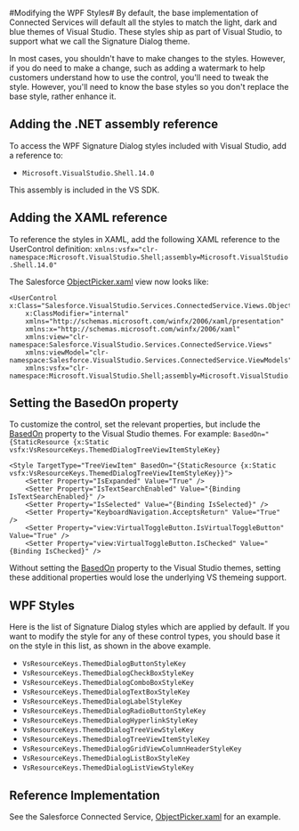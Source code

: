 #Modifying the WPF Styles#
By default, the base implementation of Connected Services will default all the styles to match the light, dark and blue themes of Visual Studio. These styles ship as part of Visual Studio, to support what we call the Signature Dialog theme.

In most cases, you shouldn't have to make changes to the styles. However, if you do need to make a change, such as adding a watermark to help customers understand how to use the control, you'll need to tweak the style. However, you'll need to know the base styles so you don't replace the base style, rather enhance it.



## Adding the .NET assembly reference ##
To access the WPF Signature Dialog styles included with Visual Studio, add a reference to: 

- `Microsoft.VisualStudio.Shell.14.0`

This assembly is included in the VS SDK.

## Adding the XAML reference ##
To reference the styles in XAML, add the following XAML reference to the UserControl definition:
`xmlns:vsfx="clr-namespace:Microsoft.VisualStudio.Shell;assembly=Microsoft.VisualStudio.Shell.14.0"` 
 
The Salesforce [ObjectPicker.xaml](https://github.com/developerforce/visual-studio-tools/blob/master/src/Salesforce.VisualStudio.Services/ConnectedService/Views/ObjectPicker.xaml) view now looks like:

    <UserControl x:Class="Salesforce.VisualStudio.Services.ConnectedService.Views.ObjectPicker"
        x:ClassModifier="internal"
        xmlns="http://schemas.microsoft.com/winfx/2006/xaml/presentation"
        xmlns:x="http://schemas.microsoft.com/winfx/2006/xaml"
        xmlns:view="clr-namespace:Salesforce.VisualStudio.Services.ConnectedService.Views"
        xmlns:viewModel="clr-namespace:Salesforce.VisualStudio.Services.ConnectedService.ViewModels"
        xmlns:vsfx="clr-namespace:Microsoft.VisualStudio.Shell;assembly=Microsoft.VisualStudio.Shell.14.0">

## Setting the BasedOn property ##
To customize the control, set the relevant properties, but include the [BasedOn](https://msdn.microsoft.com/en-us/library/system.windows.style.basedon.aspx) property to the Visual Studio themes.
For example: `BasedOn="{StaticResource {x:Static vsfx:VsResourceKeys.ThemedDialogTreeViewItemStyleKey}`

    <Style TargetType="TreeViewItem" BasedOn="{StaticResource {x:Static vsfx:VsResourceKeys.ThemedDialogTreeViewItemStyleKey}}">
        <Setter Property="IsExpanded" Value="True" />
        <Setter Property="IsTextSearchEnabled" Value="{Binding IsTextSearchEnabled}" />
        <Setter Property="IsSelected" Value="{Binding IsSelected}" />
        <Setter Property="KeyboardNavigation.AcceptsReturn" Value="True" />
        <Setter Property="view:VirtualToggleButton.IsVirtualToggleButton" Value="True" />
        <Setter Property="view:VirtualToggleButton.IsChecked" Value="{Binding IsChecked}" />

Without setting the [BasedOn](https://msdn.microsoft.com/en-us/library/system.windows.style.basedon.aspx) property to the Visual Studio themes, setting these additional properties would lose the underlying VS themeing support.    


## WPF Styles ##
Here is the list of Signature Dialog styles which are applied by default.  If you want to modify the style for any of these control types, you should base it on the style in this list, as shown in the above example.

- `VsResourceKeys.ThemedDialogButtonStyleKey`
- `VsResourceKeys.ThemedDialogCheckBoxStyleKey`
- `VsResourceKeys.ThemedDialogComboBoxStyleKey`
- `VsResourceKeys.ThemedDialogTextBoxStyleKey`
- `VsResourceKeys.ThemedDialogLabelStyleKey`
- `VsResourceKeys.ThemedDialogRadioButtonStyleKey`
- `VsResourceKeys.ThemedDialogHyperlinkStyleKey`
- `VsResourceKeys.ThemedDialogTreeViewStyleKey`
- `VsResourceKeys.ThemedDialogTreeViewItemStyleKey`
- `VsResourceKeys.ThemedDialogGridViewColumnHeaderStyleKey`
- `VsResourceKeys.ThemedDialogListBoxStyleKey`
- `VsResourceKeys.ThemedDialogListViewStyleKey`

## Reference Implementation ##

See the Salesforce Connected Service, [ObjectPicker.xaml](https://github.com/developerforce/visual-studio-tools/blob/master/src/Salesforce.VisualStudio.Services/ConnectedService/Views/ObjectPicker.xaml) for an example.
      
